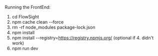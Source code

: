 Running the FrontEnd:
1. cd FlowSight
2. npm cache clean --force
3. rm -rf node_modules package-lock.json
4. npm install
5. npm install --registry=https://registry.npmjs.org/ (optional if 4. didn't work)
6. npm run dev